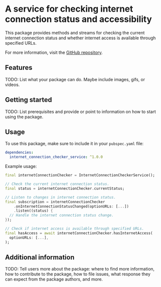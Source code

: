 <!--
This README describes the package. If you publish this package to pub.dev,
this README's contents appear on the landing page for your package.

For information about how to write a good package README, see the guide for
[writing package pages](https://dart.dev/guides/libraries/writing-package-pages).

For general information about developing packages, see the Dart guide for
[creating packages](https://dart.dev/guides/libraries/create-library-packages)
and the Flutter guide for
[developing packages and plugins](https://flutter.dev/developing-packages).
-->

# A service for checking internet connection status and accessibility

This package provides methods and streams for checking the current
internet connection status and whether internet access is available
through specified URLs.

For more information, visit the [GitHub repository](https://github.com/logandx/internet_connection_checker_service).

## Features

TODO: List what your package can do. Maybe include images, gifs, or videos.

## Getting started

TODO: List prerequisites and provide or point to information on how to
start using the package.

## Usage

To use this package, make sure to include it in your `pubspec.yaml` file:

```yaml
dependencies:
  internet_connection_checker_service: ^1.0.0
```

Example usage:

```dart
final internetConnectionChecker = InternetConnectionCheckerService();

// Check the current internet connection status.
final status = internetConnectionChecker.currentStatus;

// Listen to changes in internet connection status.
final subscription = internetConnectionChecker
    .onInternetConnectionStatusChanged(optionURLs: [...])
    .listen((status) {
  // Handle the internet connection status change.
});

// Check if internet access is available through specified URLs.
final hasAccess = await internetConnectionChecker.hasInternetAccess(
  optionURLs: [...],
);
```

## Additional information

TODO: Tell users more about the package: where to find more information, how to
contribute to the package, how to file issues, what response they can expect
from the package authors, and more.
